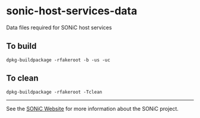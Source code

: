 # sonic-host-services-data
Data files required for SONiC host services


## To build

```
dpkg-buildpackage -rfakeroot -b -us -uc
```

## To clean

```
dpkg-buildpackage -rfakeroot -Tclean
```

---

See the [SONiC Website](http://azure.github.io/SONiC/) for more information about the SONiC project.
